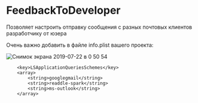 # FeedbackToDeveloper
Позволяет настроить отправку сообщения с разных почтовых клиентов разработчику от юзера

Очень важно добавить в файле info.plist вашего проекта:

![Снимок экрана 2019-07-22 в 0 50 54](https://user-images.githubusercontent.com/23454470/61597672-ff5ead00-ac1b-11e9-85f3-db21ed4a8f54.png)

```
	<key>LSApplicationQueriesSchemes</key>
	<array>
		<string>googlegmail</string>
		<string>readdle-spark</string>
		<string>ms-outlook</string>
	</array>

```


